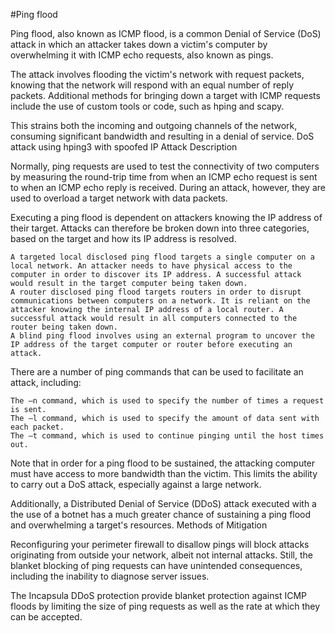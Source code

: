 #Ping flood

Ping flood, also known as ICMP flood, is a common Denial of Service (DoS) attack in which an attacker takes down a victim's computer by overwhelming it with ICMP echo requests, also known as pings.

The attack involves flooding the victim's network with request packets, knowing that the network will respond with an equal number of reply packets. Additional methods for bringing down a target with ICMP requests include the use of custom tools or code, such as hping and scapy.

This strains both the incoming and outgoing channels of the network, consuming significant bandwidth and resulting in a denial of service. DoS attack using hping3 with spoofed IP Attack Description

Normally, ping requests are used to test the connectivity of two computers by measuring the round-trip time from when an ICMP echo request is sent to when an ICMP echo reply is received. During an attack, however, they are used to overload a target network with data packets.

Executing a ping flood is dependent on attackers knowing the IP address of their target. Attacks can therefore be broken down into three categories, based on the target and how its IP address is resolved.

```
A targeted local disclosed ping flood targets a single computer on a local network. An attacker needs to have physical access to the computer in order to discover its IP address. A successful attack would result in the target computer being taken down.
A router disclosed ping flood targets routers in order to disrupt communications between computers on a network. It is reliant on the attacker knowing the internal IP address of a local router. A successful attack would result in all computers connected to the router being taken down.
A blind ping flood involves using an external program to uncover the IP address of the target computer or router before executing an attack.
```

There are a number of ping commands that can be used to facilitate an attack, including:

```
The –n command, which is used to specify the number of times a request is sent.
The –l command, which is used to specify the amount of data sent with each packet.
The –t command, which is used to continue pinging until the host times out.
```

Note that in order for a ping flood to be sustained, the attacking computer must have access to more bandwidth than the victim. This limits the ability to carry out a DoS attack, especially against a large network.

Additionally, a Distributed Denial of Service (DDoS) attack executed with a the use of a botnet has a much greater chance of sustaining a ping flood and overwhelming a target's resources. Methods of Mitigation

Reconfiguring your perimeter firewall to disallow pings will block attacks originating from outside your network, albeit not internal attacks. Still, the blanket blocking of ping requests can have unintended consequences, including the inability to diagnose server issues.

The Incapsula DDoS protection provide blanket protection against ICMP floods by limiting the size of ping requests as well as the rate at which they can be accepted.
